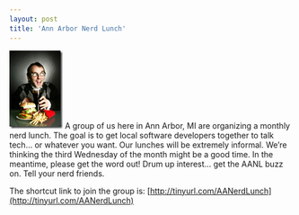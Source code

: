 ```yaml
---
layout: post
title: 'Ann Arbor Nerd Lunch'
---
```

![Nerd eating lunch](/cdn/images/blog/AnnArborNerdLunch_11C81/image.png) A group of us here in Ann Arbor, MI are organizing a monthly nerd lunch. The goal is to get local software developers together to talk tech... or whatever you want. Our lunches will be extremely informal. We’re thinking the third Wednesday of the month might be a good time. In the meantime, please get the word out! Drum up interest... get the AANL buzz on. Tell your nerd friends.

The shortcut link to join the group is: [http://tinyurl.com/AANerdLunch](http://tinyurl.com/AANerdLunch)
